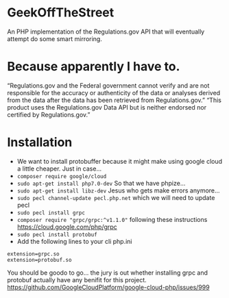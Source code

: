 # GeekOffTheStreet
An PHP implementation of the Regulations.gov API that will eventually attempt do some smart mirroring.


Because apparently I have to.
===============================

“Regulations.gov and the Federal government cannot verify and are not responsible for the accuracy or authenticity of the data or analyses derived from the data after the data has been retrieved from Regulations.gov.” 
“This product uses the Regulations.gov Data API but is neither endorsed nor certified by Regulations.gov.”


Installation
================

* We want to install protobuffer because it might make using google cloud a little cheaper. Just in case...
* `composer require google/cloud`
* `sudo apt-get install php7.0-dev` So that we have phpize...
* `sudo apt-get install libz-dev` Jesus who gets make errors anymore...
* `sudo pecl channel-update pecl.php.net` which we will need to update pecl
* `sudo pecl install grpc`
* `composer require "grpc/grpc:^v1.1.0"` following these instructions https://cloud.google.com/php/grpc
* `sudo pecl install protobuf` 
* Add the following lines to your cli php.ini
```
extension=grpc.so
extension=protobuf.so
```

You should be goodo to go... the jury is out whether installing grpc and protobuf actually have any benifit for this project.
https://github.com/GoogleCloudPlatform/google-cloud-php/issues/999


